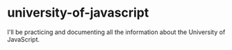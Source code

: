 # university-of-javascript
I'll be practicing and documenting all the information about the University of JavaScript.
